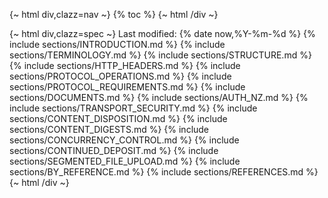 {~ html div,clazz=nav ~}
{% toc %}
{~ html /div ~}

{~ html div,clazz=spec ~}
Last modified: {% date now,%Y-%m-%d %}
{% include sections/INTRODUCTION.md %}
{% include sections/TERMINOLOGY.md %}
{% include sections/STRUCTURE.md %}
{% include sections/HTTP_HEADERS.md %}
{% include sections/PROTOCOL_OPERATIONS.md %}
{% include sections/PROTOCOL_REQUIREMENTS.md %}
{% include sections/DOCUMENTS.md %}
{% include sections/AUTH_NZ.md %}
{% include sections/TRANSPORT_SECURITY.md %}
{% include sections/CONTENT_DISPOSITION.md %}
{% include sections/CONTENT_DIGESTS.md %}
{% include sections/CONCURRENCY_CONTROL.md %}
{% include sections/CONTINUED_DEPOSIT.md %}
{% include sections/SEGMENTED_FILE_UPLOAD.md %}
{% include sections/BY_REFERENCE.md %}
{% include sections/REFERENCES.md %}
{~ html /div ~}